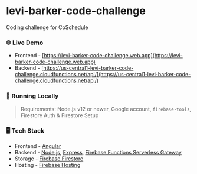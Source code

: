 # levi-barker-code-challenge
Coding challenge for CoSchedule

### 🌐 Live Demo
- Frontend - [https://levi-barker-code-challenge.web.app](https://levi-barker-code-challenge.web.app)
- Backend - [https://us-central1-levi-barker-code-challenge.cloudfunctions.net/api/](https://us-central1-levi-barker-code-challenge.cloudfunctions.net/api/)

### 🏃 Running Locally
> Requirements: Node.js v12 or newer, Google account, ```firebase-tools```, Firestore Auth & Firestore Setup

### 🖥️ Tech Stack
- Frontend - [Angular](https://angular.io/)
- Backend - [Node.js](https://nodejs.org/), [Express](https://expressjs.com/), [Firebase Functions Serverless Gateway](https://firebase.google.com/docs/functions/)
- Storage - [Firebase Firestore](https://firebase.google.com/docs/firestore/)
- Hosting - [Firebase Hosting](https://firebase.google.com/docs/hosting/)
